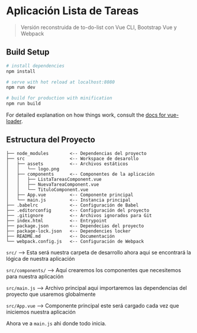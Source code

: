 # Aplicación Lista de Tareas

> Versión reconstruida de to-do-list con Vue CLI, Bootstrap Vue y Webpack

## Build Setup

``` bash
# install dependencies
npm install

# serve with hot reload at localhost:8080
npm run dev

# build for production with minification
npm run build
```

For detailed explanation on how things work, consult the [docs for vue-loader](http://vuejs.github.io/vue-loader).


## Estructura del Proyecto

```
├── node_modules        <-- Dependencias del proyecto
├── src                 <-- Workspace de desarollo
│   ├── assets          <-- Archivos estáticos
│   │   └── logo.png
│   ├── components      <-- Componentes de la aplicación
│   │   ├── ListaTareasComponent.vue
│   │   ├── NuevaTareaComponent.vue
│   │   └── TituloComponent.vue
│   ├── App.vue         <-- Componente principal
│   └── main.js         <-- Instancia principal
├── .babelrc            <-- Configuración de Babel
├── .editorconfig       <-- Configuración del proyecto
├── .gitignore          <-- Archivos ignorados para Git
├── index.html          <-- Entrypoint
├── package.json        <-- Dependecias del proyecto
├── package-lock.json   <-- Dependencies locker
├── README.md           <-- Documentación
└── webpack.config.js   <-- Configuración de Webpack
```

`src/` --> Esta será nuestra carpeta de desarrollo ahora aqui se encontrará la lógica de nuestra aplicación

`src/components/` --> Aquí crearemos los componentes que necesitemos para nuestra aplicación

`src/main.js` --> Archivo principal aqui importaremos las dependencias del proyecto que usaremos globalmente

`src/App.vue` --> Componente principal este será cargado cada vez que iniciemos nuestra aplicación

Ahora ve a `main.js` ahi donde todo inicia.
